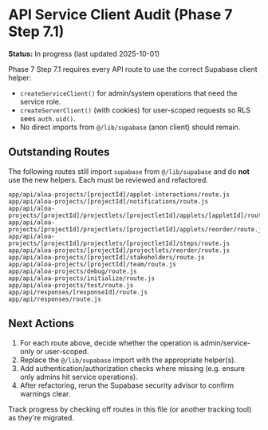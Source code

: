# API Service Client Audit (Phase 7 Step 7.1)

**Status:** In progress (last updated 2025-10-01)

Phase 7 Step 7.1 requires every API route to use the correct Supabase client helper:

- `createServiceClient()` for admin/system operations that need the service role.
- `createServerClient()` (with cookies) for user-scoped requests so RLS sees `auth.uid()`.
- No direct imports from `@/lib/supabase` (anon client) should remain.

## Outstanding Routes
The following routes still import `supabase` from `@/lib/supabase` and do **not** use the new helpers. Each must be reviewed and refactored.

```
app/api/aloa-projects/[projectId]/applet-interactions/route.js
app/api/aloa-projects/[projectId]/notifications/route.js
app/api/aloa-projects/[projectId]/projectlets/[projectletId]/applets/[appletId]/route.js
app/api/aloa-projects/[projectId]/projectlets/[projectletId]/applets/reorder/route.js
app/api/aloa-projects/[projectId]/projectlets/[projectletId]/steps/route.js
app/api/aloa-projects/[projectId]/projectlets/reorder/route.js
app/api/aloa-projects/[projectId]/stakeholders/route.js
app/api/aloa-projects/[projectId]/team/route.js
app/api/aloa-projects/debug/route.js
app/api/aloa-projects/initialize/route.js
app/api/aloa-projects/test/route.js
app/api/responses/[responseId]/route.js
app/api/responses/route.js
```

## Next Actions
1. For each route above, decide whether the operation is admin/service-only or user-scoped.
2. Replace the `@/lib/supabase` import with the appropriate helper(s).
3. Add authentication/authorization checks where missing (e.g. ensure only admins hit service operations).
4. After refactoring, rerun the Supabase security advisor to confirm warnings clear.

Track progress by checking off routes in this file (or another tracking tool) as they're migrated.
